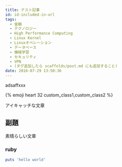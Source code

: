 ```yaml
---
title: テスト記事
id: id-included-in-url
tags:
  - 金融
  - テクノロジー
  - High Performance Computing
  - Linux Kernel
  - Linuxオペレーション
  - データベース
  - 機械学習
  - セキュリティ
  - VPN
  - (タグ追加したら scaffolds/post.md にも追加すること)
date: 2016-07-29 13:50:36
---
```



adsaffxxx


{% emoji heart 32 custom_class1,custom_class2 %}

アイキャッチな文章

<!-- more -->

<!-- toc -->

## 副題

素晴らしい文章

### ruby

```ruby タイトル何でも書ける.rb
puts 'hello world'
```
























